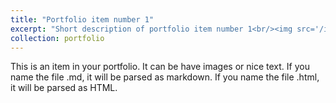 ```yaml
---
title: "Portfolio item number 1"
excerpt: "Short description of portfolio item number 1<br/><img src='/images/IMG_9974-768x576.jpg'>"
collection: portfolio
---
```


This is an item in your portfolio. It can be have images or nice text. If you name the file .md, it will be parsed as markdown. If you name the file .html, it will be parsed as HTML. 
